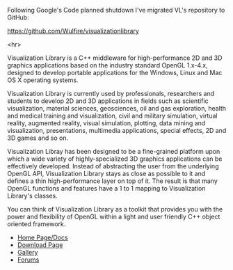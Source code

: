 Following Google's Code planned shutdown I've migrated VL's repository to GitHub:

https://github.com/Wulfire/visualizationlibrary



&lt;hr&gt;



Visualization Library is a C++ middleware for high-performance 2D and 3D graphics applications based on the industry standard OpenGL 1.x-4.x, designed to develop portable applications for the Windows, Linux and Mac OS X operating systems.

Visualization Library is currently used by professionals, researchers and students to develop 2D and 3D applications in fields such as scientific visualization, material sciences, geosciences, oil and gas exploration, health and medical training and visualization, civil and military simulation, virtual reality, augmented reality, visual simulation, plotting, data mining and visualization, presentations, multimedia applications, special effects, 2D and 3D games and so on.

Visualization Libray has been designed to be a fine-grained platform upon which a wide variety of highly-specialized 3D graphics applications can be effectively developed. Instead of abstracting the user from the underlying OpenGL API, Visualization Library stays as close as possible to it and defines a thin high-performance layer on top of it. The result is that many OpenGL functions and features have a 1 to 1 mapping to Visualization Library's classes.

You can think of Visualization Library as a toolkit that provides you with the power and flexibility of OpenGL within a light and user friendly C++ object oriented framework.

  * [Home Page/Docs](http://www.visualizationlibrary.org)
  * [Download Page](http://www.visualizationlibrary.org/downloads.php)
  * [Gallery](http://visualizationlibrary.org/documentation/pag_gallery.html)
  * [Forums](http://www.visualizationlibrary.org/forum)